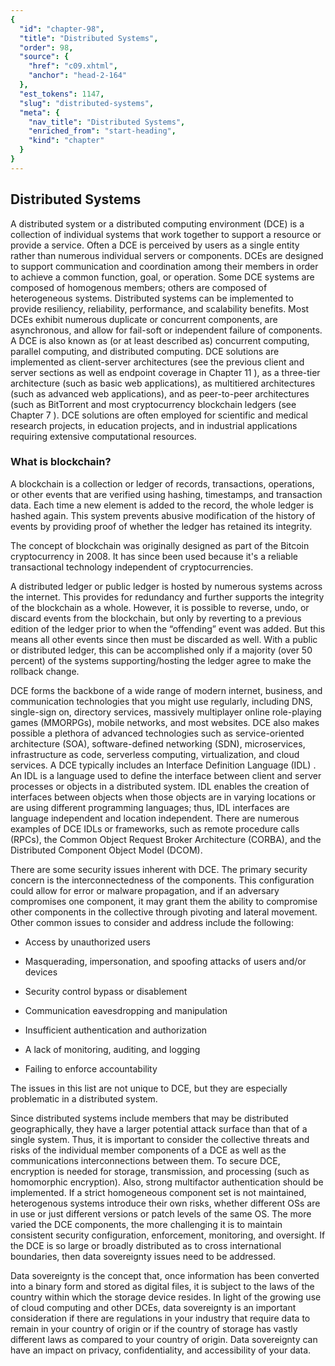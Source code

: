 ```yaml
---
{
  "id": "chapter-98",
  "title": "Distributed Systems",
  "order": 98,
  "source": {
    "href": "c09.xhtml",
    "anchor": "head-2-164"
  },
  "est_tokens": 1147,
  "slug": "distributed-systems",
  "meta": {
    "nav_title": "Distributed Systems",
    "enriched_from": "start-heading",
    "kind": "chapter"
  }
}
---
```

## Distributed Systems

A distributed system or a distributed computing environment (DCE) is a collection of individual systems that work together to support a resource or provide a service. Often a DCE is perceived by users as a single entity rather than numerous individual servers or components. DCEs are designed to support communication and coordination among their members in order to achieve a common function, goal, or operation. Some DCE systems are composed of homogenous members; others are composed of heterogeneous systems. Distributed systems can be implemented to provide resiliency, reliability, performance, and scalability benefits. Most DCEs exhibit numerous duplicate or concurrent components, are asynchronous, and allow for fail-soft or independent failure of components. A DCE is also known as (or at least described as) concurrent computing, parallel computing, and distributed computing. DCE solutions are implemented as client-server architectures (see the previous client and server sections as well as endpoint coverage in Chapter 11 ), as a three-tier architecture (such as basic web applications), as multitiered architectures (such as advanced web applications), and as peer-to-peer architectures (such as BitTorrent and most cryptocurrency blockchain ledgers (see Chapter 7 ). DCE solutions are often employed for scientific and medical research projects, in education projects, and in industrial applications requiring extensive computational resources.

### What is blockchain?

A blockchain is a collection or ledger of records, transactions, operations, or other events that are verified using hashing, timestamps, and transaction data. Each time a new element is added to the record, the whole ledger is hashed again. This system prevents abusive modification of the history of events by providing proof of whether the ledger has retained its integrity.

The concept of blockchain was originally designed as part of the Bitcoin cryptocurrency in 2008. It has since been used because it's a reliable transactional technology independent of cryptocurrencies.

A distributed ledger or public ledger is hosted by numerous systems across the internet. This provides for redundancy and further supports the integrity of the blockchain as a whole. However, it is possible to reverse, undo, or discard events from the blockchain, but only by reverting to a previous edition of the ledger prior to when the “offending” event was added. But this means all other events since then must be discarded as well. With a public or distributed ledger, this can be accomplished only if a majority (over 50 percent) of the systems supporting/hosting the ledger agree to make the rollback change.

DCE forms the backbone of a wide range of modern internet, business, and communication technologies that you might use regularly, including DNS, single-sign on, directory services, massively multiplayer online role-playing games (MMORPGs), mobile networks, and most websites. DCE also makes possible a plethora of advanced technologies such as service-oriented architecture (SOA), software-defined networking (SDN), microservices, infrastructure as code, serverless computing, virtualization, and cloud services. A DCE typically includes an Interface Definition Language (IDL) . An IDL is a language used to define the interface between client and server processes or objects in a distributed system. IDL enables the creation of interfaces between objects when those objects are in varying locations or are using different programming languages; thus, IDL interfaces are language independent and location independent. There are numerous examples of DCE IDLs or frameworks, such as remote procedure calls (RPCs), the Common Object Request Broker Architecture (CORBA), and the Distributed Component Object Model (DCOM).

There are some security issues inherent with DCE. The primary security concern is the interconnectedness of the components. This configuration could allow for error or malware propagation, and if an adversary compromises one component, it may grant them the ability to compromise other components in the collective through pivoting and lateral movement. Other common issues to consider and address include the following:

- Access by unauthorized users

- Masquerading, impersonation, and spoofing attacks of users and/or devices

- Security control bypass or disablement

- Communication eavesdropping and manipulation

- Insufficient authentication and authorization

- A lack of monitoring, auditing, and logging

- Failing to enforce accountability

The issues in this list are not unique to DCE, but they are especially problematic in a distributed system.

Since distributed systems include members that may be distributed geographically, they have a larger potential attack surface than that of a single system. Thus, it is important to consider the collective threats and risks of the individual member components of a DCE as well as the communications interconnections between them. To secure DCE, encryption is needed for storage, transmission, and processing (such as homomorphic encryption). Also, strong multifactor authentication should be implemented. If a strict homogeneous component set is not maintained, heterogenous systems introduce their own risks, whether different OSs are in use or just different versions or patch levels of the same OS. The more varied the DCE components, the more challenging it is to maintain consistent security configuration, enforcement, monitoring, and oversight. If the DCE is so large or broadly distributed as to cross international boundaries, then data sovereignty issues need to be addressed.

Data sovereignty is the concept that, once information has been converted into a binary form and stored as digital files, it is subject to the laws of the country within which the storage device resides. In light of the growing use of cloud computing and other DCEs, data sovereignty is an important consideration if there are regulations in your industry that require data to remain in your country of origin or if the country of storage has vastly different laws as compared to your country of origin. Data sovereignty can have an impact on privacy, confidentiality, and accessibility of your data.
